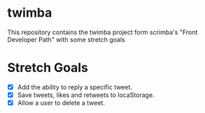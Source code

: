 # twimba
This repository contains the twimba project form scrimba's "Front Developer Path" with some stretch goals


# Stretch Goals
- [x] Add the ability to reply a specific tweet.
- [x] Save tweets, likes and retweets to locaStorage.
- [x] Allow a user to delete a tweet.
